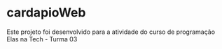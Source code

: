 # cardapioWeb

Este projeto foi desenvolvido para a atividade do curso de programação Elas na Tech - Turma 03
